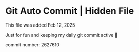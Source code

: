 # Git Auto Commit | Hidden File

This file was added Feb 12, 2025

Just for fun and keeping my daily git commit active 🤪

commit number: 2627610
